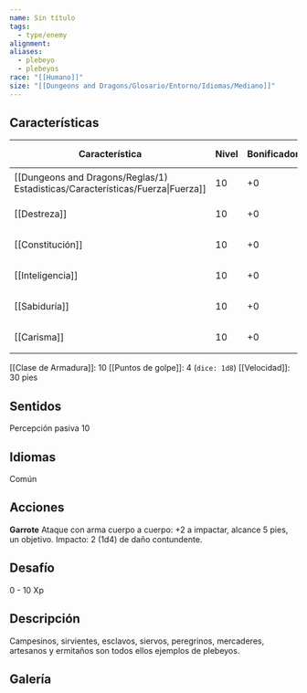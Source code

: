 ```yaml
---
name: Sin título
tags:
  - type/enemy
alignment: 
aliases:
  - plebeyo
  - plebeyos
race: "[[Humano]]"
size: "[[Dungeons and Dragons/Glosario/Entorno/Idiomas/Mediano]]"
---
```


## Características

| Característica                                                                 | Nivel | Bonificador | Lanzar dado      |
| ------------------------------------------------------------------------------ | ----- | ----------- | ---------------- |
| [[Dungeons and Dragons/Reglas/1) Estadisticas/Características/Fuerza\|Fuerza]] | 10    | +0          | `dice: 1d20 + 0` |
| [[Destreza]]                                                                   | 10    | +0          | `dice: 1d20 + 0` |
| [[Constitución]]                                                               | 10    | +0          | `dice: 1d20 + 0` |
| [[Inteligencia]]                                                               | 10    | +0          | `dice: 1d20 + 0` |
| [[Sabiduría]]                                                                  | 10    | +0          | `dice: 1d20 + 0` |
| [[Carisma]]                                                                    | 10    | +0          | `dice: 1d20 + 0` |

[[Clase de Armadura]]: 10
[[Puntos de golpe]]: 4 (`dice: 1d8`)
[[Velocidad]]: 30 pies

## Sentidos

Percepción pasiva 10

## Idiomas

Común

## Acciones

**Garrote**
Ataque con arma cuerpo a cuerpo: +2 a impactar, alcance 5 pies, un objetivo. 
Impacto: 2 (1d4) de daño contundente. 

## Desafío

0 - 10 Xp

## Descripción

Campesinos, sirvientes, esclavos, siervos, peregrinos, mercaderes, artesanos y ermitaños son todos ellos ejemplos de plebeyos.

## Galería
